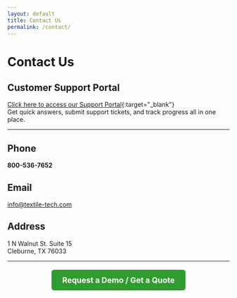 ```yaml
---
layout: default
title: Contact Us
permalink: /contact/
---
```


# Contact Us

## Customer Support Portal
[Click here to access our Support Portal](https://textiletechnologies.freshdesk.com/support/home){:target="_blank"}  
Get quick answers, submit support tickets, and track progress all in one place.

---

## Phone
**800-536-7652**

## Email
[info@textile-tech.com](mailto:info@textile-tech.com)

## Address
1 N Walnut St. Suite 15  
Cleburne, TX 76033

---

<p style="text-align:center; margin-top:2rem;">
  <a href="{{ "/contact/" | relative_url }}" style="padding:0.8rem 1.5rem; background:#309c2f; color:#fff; text-decoration:none; border-radius:6px; font-weight:bold; font-size:1.1rem;">
    Request a Demo / Get a Quote
  </a>
</p>
